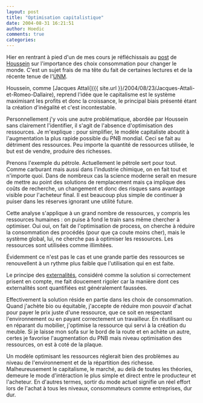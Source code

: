 ```yaml
---
layout: post
title: "Optimisation capitalistique"
date: 2004-08-31 16:21:51
author: Hoedic
comments: true
categories: 
---
```



Hier en rentrant à pied d'un de mes cours je réfléchissais au [post](http://www.rundom.com/houssein/index.php?itemid=638) de [Houssein](http://www.rundom.com/houssein/) sur l'importance des choix consommation pour changer le monde. C'est un sujet frais de ma tête du fait de certaines lectures et de la récente tenue de l'[UNM](http://www.inm.qc.ca/).

Houssein, comme [Jacques Attali]({{ site.url }}/2004/08/23/Jacques-Attali-et-Romeo-Dallaire), reprend l'idée que le capitalisme est le système maximisant les profits et donc la croissance, le principal biais présenté étant la création d'inégalité et c'est incontestable.

Personnellement j'y vois une autre problématique, abordée par Houssein sans clairement l'identifier, il s'agit de l'absence d'optimisation des ressources. Je m'explique : pour simplifier, le modèle capitaliste aboutit à l'augmentation la plus rapide possible du PNB mondial. Ceci se fait au détriment des ressources. Peu importe la quantité de ressources utilisée, le but est de vendre, produire des richesses.

Prenons l'exemple du pétrole. Actuellement le pétrole sert pour tout. Comme carburant mais aussi dans l'industrie chimique, on en fait tout et n'importe quoi. Dans de nombreux cas la science moderne serait en mesure de mettre au point des solutions de remplacement mais ça implique des coûts de recherche, un changement et donc des risques sans avantage visible pour l'acheteur final. Il est beaucoup plus simple de continuer à puiser dans les réserves ignorant une utilité future.

Cette analyse s'applique à un grand nombre de ressources, y compris les ressources humaines : on puise à fond le train sans même chercher à optimiser. Oui oui, on fait de l'optimisation de process, on cherche à réduire la consommation des procédés (pour que ça coute moins cher), mais le système global, lui, ne cherche pas à optimiser les ressources. Les ressources sont utilisées comme illimitées.

Évidemment ce n'est pas le cas et une grande partie des ressources se renouvellent à un rythme plus faible que l'utilisation qui en est faite.

Le principe des [externalités](http://www.google.com/search?q=define:Externalities), considéré comme la solution si correctement prisent en compte, me fait doucement rigoler car la manière dont ces externalités sont quantifiées est généralement faussées.

Effectivement la solution réside en partie dans les choix de consommation. Quand j'achète bio ou équitable, j'accepte de réduire mon pouvoir d'achat pour payer le prix juste d'une ressource, que ce soit en respectant l'environnement ou en payant correctement un travailleur. En réutilisant ou en réparant du mobilier, j'optimise la ressource qui servi à la création du meuble. Si je laisse mon sofa sur le bord de la route et en achète un autre, certes je favorise l'augmentation du PNB mais niveau optimisation des ressources, on est à coté de la plaque.

Un modèle optimisant les ressources réglerait bien des problèmes au niveau de l'environnement et de la répartition des richesse. Malheureusement le capitalisme, le marché, au delà de toutes les théories, demeure le mode d'intéraction le plus simple et direct entre le producteur et l'acheteur. En d'autres termes, sortir du mode actuel signifie un réel effort lors de l'achat à tous les niveaux, consommateurs comme entreprises, dur dur.